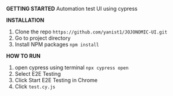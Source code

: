 **GETTING STARTED**
Automation test UI using cypress

**INSTALLATION**
1. Clone the repo
```https://github.com/yanist1/JOJONOMIC-UI.git```
2. Go to project directory
3. Install NPM packages
```npm install```

**HOW TO RUN**
1. open cypress using terminal
```npx cypress open```
2. Select E2E Testing
3. Click Start E2E Testing in Chrome
4. Click ```test.cy.js```
